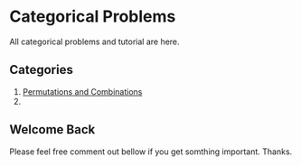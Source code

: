 # Categorical Problems #
All categorical problems and tutorial are here.


## Categories ##
1. [Permutations and Combinations]()
2.


## Welcome Back ##
Please feel free comment out bellow if you get somthing important.
Thanks.

